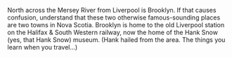 North across the Mersey River from Liverpool is Brooklyn. If that causes confusion, understand that these two otherwise famous-sounding places are two towns in Nova Scotia. Brooklyn is home to the old Liverpool station on the Halifax & South Western railway, now the home of the Hank Snow (yes, that Hank Snow) museum. (Hank hailed from the area. The things you learn when you travel...)